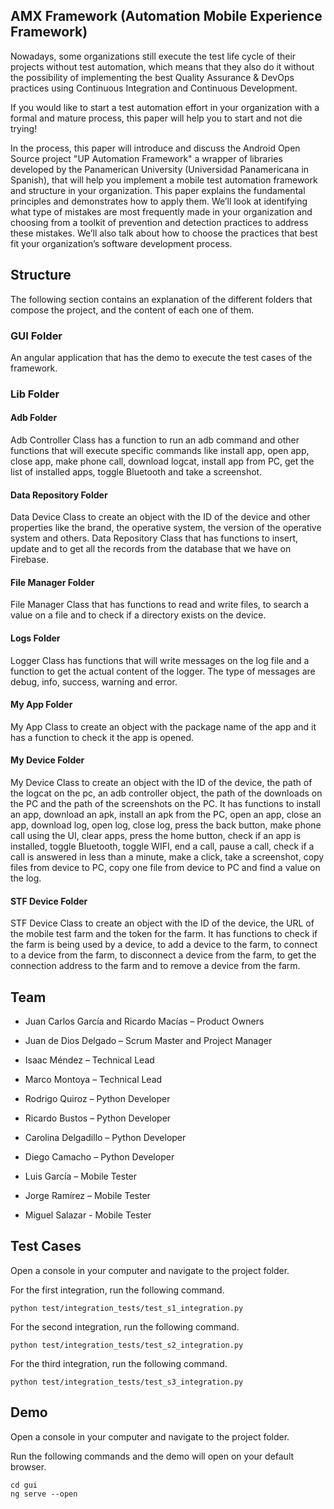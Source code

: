 ## AMX Framework (Automation Mobile Experience Framework)

Nowadays, some organizations still execute the test life cycle of their projects without test automation, which means that they also do it without the possibility of implementing the best Quality Assurance & DevOps practices using Continuous Integration and Continuous Development.

If you would like to start a test automation effort in your organization with a formal and mature process, this paper will help you to start and not die trying!

In the process, this paper will introduce and discuss the Android Open Source project "UP Automation Framework" a wrapper of libraries developed by the Panamerican University (Universidad Panamericana in Spanish), that will help you implement a mobile test automation framework and structure in your organization. This paper explains the fundamental principles and demonstrates how to apply them.  We’ll look at identifying what type of mistakes are most frequently made in your organization and choosing from a toolkit of prevention and detection practices to address these mistakes.  We’ll also talk about how to choose the practices that best fit your organization’s software development process.

## Structure

The following section contains an explanation of the different folders that compose the project, and the content of each one of them.

### GUI Folder
An angular application that has the demo to execute the test cases of the framework. 

### Lib Folder

#### Adb Folder
Adb Controller Class has a function to run an adb command and other functions that will execute specific commands like install app, open app, close app, make phone call, download logcat, install app from PC, get the list of installed apps, toggle Bluetooth and take a screenshot. 

#### Data Repository Folder
Data Device Class to create an object with the ID of the device and other properties like the brand, the operative system, the version of the operative system and others.
Data Repository Class that has functions to insert, update and to get all the records from the database that we have on Firebase.

#### File Manager Folder
File Manager Class that has functions to read and write files, to search a value on a file and to check if a directory exists on the device. 

#### Logs Folder
Logger Class has functions that will write messages on the log file and a function to get the actual content of the logger. The type of messages are debug, info, success, warning and error. 

#### My App Folder
My App Class to create an object with the package name of the app and it has a function to check it the app is opened.

#### My Device Folder
My Device Class to create an object with the ID of the device, the path of the logcat on the pc, an adb controller object, the path of the downloads on the PC and the path of the screenshots on the PC. It has functions to install an app, download an apk, install an apk from the PC, open an app, close an app, download log, open log, close log, press the back button, make phone call using the UI, clear apps, press the home button, check if an app is installed, toggle Bluetooth, toggle WIFI, end a call, pause a call, check if a call is answered in less than a minute, make a click, take a screenshot, copy files from device to PC, copy one file from device to PC and find a value on the log. 

#### STF Device Folder
STF Device Class to create an object with the ID of the device, the URL of the mobile test farm and the token for the farm. It has functions to check if the farm is being used by a device, to add a device to the farm, to connect to a device from the farm, to disconnect a device from the farm, to get the connection address to the farm and to remove a device from the farm. 

## Team

* Juan Carlos García and Ricardo Macías – Product Owners

* Juan de Dios Delgado – Scrum Master and Project Manager

* Isaac Méndez – Technical Lead

* Marco Montoya – Technical Lead

* Rodrigo Quiroz – Python Developer

* Ricardo Bustos – Python Developer

* Carolina Delgadillo – Python Developer

* Diego Camacho – Python Developer

* Luis García – Mobile Tester

* Jorge Ramírez – Mobile Tester

* Miguel Salazar - Mobile Tester

## Test Cases

Open a console in your computer and navigate to the project folder.

For the first integration, run the following command.

```
python test/integration_tests/test_s1_integration.py
```

For the second integration, run the following command.

```
python test/integration_tests/test_s2_integration.py
```

For the third integration, run the following command.

```
python test/integration_tests/test_s3_integration.py
```

## Demo

Open a console in your computer and navigate to the project folder.

Run the following commands and the demo will open on your default browser. 

```
cd gui
ng serve --open
```
